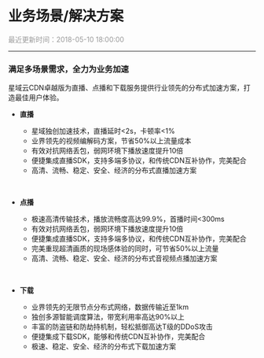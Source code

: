 # **业务场景/解决方案**

<font color="#999999">最近更新时间：2018-05-10 18:00:00</font>

<hr class="page-header-hr"/>

### **满足多场景需求，全力为业务加速**

星域云CDN卓越版为直播、点播和下载服务提供行业领先的分布式加速方案，打造最佳用户体验。

- **直播**
    
    - 星域独创加速技术，直播延时<2s，卡顿率<1%
    - 业界领先的视频编解码方案，节省50%以上流量成本
    - 有效对抗网络丢包，弱网环境下播放速度提升10倍
    - 便捷集成直播SDK，支持多端多协议，和传统CDN互补协作，完美配合
    - 高清、流畅、稳定、安全、经济的分布式直播加速方案

<br>

- **点播**
    
    - 极速高清传输技术，播放流畅度高达99.9%，首播时间<300ms
    - 有效对抗网络丢包，弱网环境下播放速度提升10倍
    - 便捷集成直播SDK，支持多端多协议，和传统CDN互补协作，完美配合
    - 完美重现超清画质的现场感体验的同时，可节省50%以上流量
    - 高清、流畅、稳定、安全、经济的分布式音视频点播加速方案

<br>

- **下载**
    
    - 业界领先的无限节点分布式网络，数据传输近至1km
    - 独创多源智能调度算法，带宽利用率高达90%以上
    - 丰富的防盗链和防劫持机制，轻松抵御高达T级的DDoS攻击
    - 便捷集成下载SDK，能够和传统CDN互补协作，完美配合
    - 极速、稳定、安全、经济的分布式下载加速方案

<br>